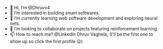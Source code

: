 - 👋 Hi, I’m @Dhruvv4
- 👀 I’m interested in building smart softwares.
- 🌱 I’m currently learning web software development and exploring neural nets.
- 💞️ I’m looking to collaborate on projects featuring reinforcement learning.
- 📫 How to reach me? @LinkedIn Dhruv Vaghela, (I'll be the first one to show up so click the first profile 😛)

<!---
Dhruvv4/Dhruvv4 is a ✨ special ✨ repository because its `README.md` (this file) appears on your GitHub profile.
You can click the Preview link to take a look at your changes.
--->
